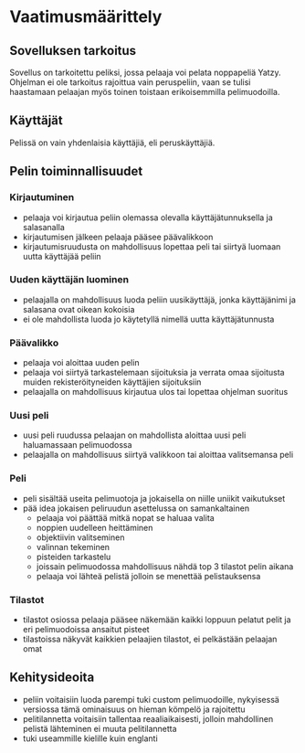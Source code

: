 # Vaatimusmäärittely
## Sovelluksen tarkoitus
Sovellus on tarkoitettu peliksi, jossa pelaaja voi pelata noppapeliä Yatzy. Ohjelman ei ole tarkoitus rajoittua vain peruspeliin, vaan se tulisi haastamaan pelaajan myös toinen toistaan erikoisemmilla pelimuodoilla.

## Käyttäjät
Pelissä on vain yhdenlaisia käyttäjiä, eli peruskäyttäjiä.
## Pelin toiminnallisuudet
### Kirjautuminen
* pelaaja voi kirjautua peliin olemassa olevalla käyttäjätunnuksella ja salasanalla
* kirjautumisen jälkeen pelaaja pääsee päävalikkoon
* kirjautumisruudusta on mahdollisuus lopettaa peli tai siirtyä luomaan uutta käyttäjää peliin
### Uuden käyttäjän luominen
* pelaajalla on mahdollisuus luoda peliin uusikäyttäjä, jonka käyttäjänimi ja salasana ovat oikean kokoisia
* ei ole mahdollista luoda jo käytetyllä nimellä uutta käyttäjätunnusta
### Päävalikko
* pelaaja voi aloittaa uuden pelin
* pelaaja voi siirtyä tarkastelemaan sijoituksia ja verrata omaa sijoitusta muiden rekisteröityneiden käyttäjien sijoituksiin
* pelaajalla on mahdollisuus kirjautua ulos tai lopettaa ohjelman suoritus
### Uusi peli
* uusi peli ruudussa pelaajan on mahdollista aloittaa uusi peli haluamassaan pelimuodossa
* pelaajalla on mahdollisuus siirtyä valikkoon tai aloittaa valitsemansa peli
### Peli
* peli sisältää useita pelimuotoja ja jokaisella on niille uniikit vaikutukset
* pää idea jokaisen peliruudun asettelussa on samankaltainen
  * pelaaja voi päättää mitkä nopat se haluaa valita
  * noppien uudelleen heittäminen
  * objektiivin valitseminen
  * valinnan tekeminen
  * pisteiden tarkastelu
  * joissain pelimuodossa mahdollisuus nähdä top 3 tilastot pelin aikana
  * pelaaja voi lähteä pelistä jolloin se menettää pelistauksensa
  
 ### Tilastot
 * tilastot osiossa pelaaja pääsee näkemään kaikki loppuun pelatut pelit ja eri pelimuodoissa ansaitut pisteet
 * tilastoissa näkyvät kaikkien pelaajien tilastot, ei pelkästään pelaajan omat

## Kehitysideoita
* peliin voitaisiin luoda parempi tuki custom pelimuodoille, nykyisessä versiossa tämä ominaisuus on hieman kömpelö ja rajoitettu
* pelitilannetta voitaisiin tallentaa reaaliaikaisesti, jolloin mahdollinen pelistä lähteminen ei muuta pelitilannetta
* tuki useammille kielille kuin englanti
